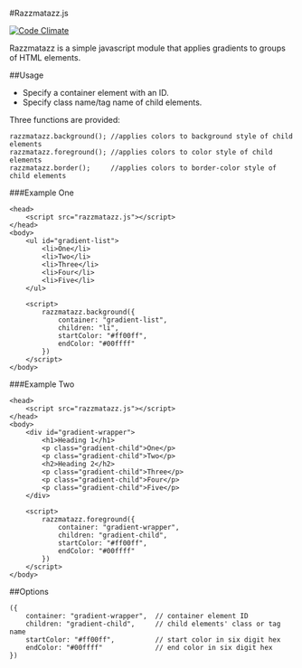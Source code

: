 #Razzmatazz.js

[![Code Climate](https://codeclimate.com/github/ondenman/razzmatazz/badges/gpa.svg)](https://codeclimate.com/github/ondenman/razzmatazz)

Razzmatazz is a simple javascript module that applies gradients to groups of HTML elements.

##Usage

 - Specify a container element with an ID. 
 - Specify class name/tag name of child elements.

Three functions are provided:
~~~
razzmatazz.background(); //applies colors to background style of child elements
razzmatazz.foreground(); //applies colors to color style of child elements
razzmatazz.border();     //applies colors to border-color style of child elements
~~~

###Example One

~~~
<head>
    <script src="razzmatazz.js"></script>
</head>
<body>
    <ul id="gradient-list">
        <li>One</li>
        <li>Two</li>
        <li>Three</li>
        <li>Four</li>
        <li>Five</li>
    </ul>

    <script>
        razzmatazz.background({
            container: "gradient-list",
            children: "li",
            startColor: "#ff00ff",
            endColor: "#00ffff" 
        })
    </script>
</body>
~~~

###Example Two

~~~
<head>
    <script src="razzmatazz.js"></script>
</head>
<body>
    <div id="gradient-wrapper">
        <h1>Heading 1</h1>
        <p class="gradient-child">One</p>
        <p class="gradient-child">Two</p>
        <h2>Heading 2</h2>
        <p class="gradient-child">Three</p>
        <p class="gradient-child">Four</p>
        <p class="gradient-child">Five</p>
    </div>
    
    <script>
        razzmatazz.foreground({
            container: "gradient-wrapper",
            children: "gradient-child",
            startColor: "#ff00ff",
            endColor: "#00ffff" 
        })
    </script>
</body>
~~~

##Options

~~~
({
    container: "gradient-wrapper",  // container element ID
    children: "gradient-child",     // child elements' class or tag name
    startColor: "#ff00ff",          // start color in six digit hex
    endColor: "#00ffff"             // end color in six digit hex
})
~~~